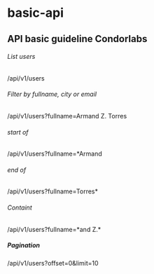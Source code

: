 # basic-api
## API basic guideline Condorlabs

###### List users

/api/v1/users

###### Filter by fullname, city or email
/api/v1/users?fullname=Armand Z. Torres

###### start of
/api/v1/users?fullname=*Armand

###### end of
/api/v1/users?fullname=Torres*

###### Containt
/api/v1/users?fullname=\*and Z.\*

##### Pagination

/api/v1/users?offset=0&limit=10

